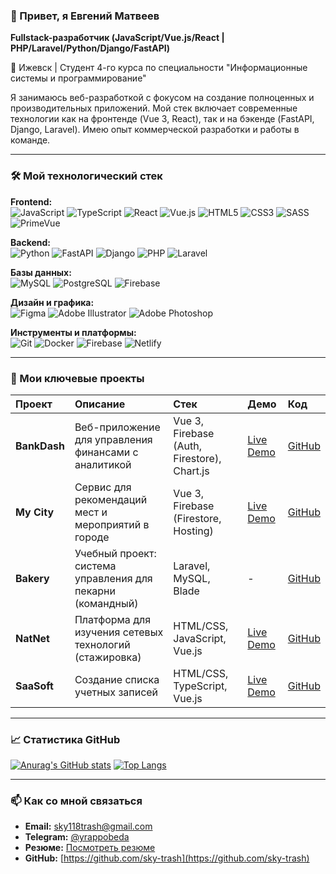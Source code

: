 ### 👋 Привет, я Евгений Матвеев 
**Fullstack-разработчик (JavaScript/Vue.js/React | PHP/Laravel/Python/Django/FastAPI)**

📍 Ижевск | Студент 4-го курса по специальности "Информационные системы и программирование"

Я занимаюсь веб-разработкой с фокусом на создание полноценных и производительных приложений. Мой стек включает современные технологии как на фронтенде (Vue 3, React), так и на бэкенде (FastAPI, Django, Laravel). Имею опыт коммерческой разработки и работы в команде.

---

### 🛠️ Мой технологический стек

**Frontend:**  
![JavaScript](https://img.shields.io/badge/JavaScript-F7DF1E?style=for-the-badge&logo=javascript&logoColor=black)
![TypeScript](https://img.shields.io/badge/TypeScript-3178C6?style=for-the-badge&logo=typescript&logoColor=white)
![React](https://img.shields.io/badge/React-61DAFB?style=for-the-badge&logo=react&logoColor=black)
![Vue.js](https://img.shields.io/badge/Vue.js-4FC08D?style=for-the-badge&logo=vuedotjs&logoColor=white)
![HTML5](https://img.shields.io/badge/HTML5-E34F26?style=for-the-badge&logo=html5&logoColor=white)
![CSS3](https://img.shields.io/badge/CSS3-1572B6?style=for-the-badge&logo=css3&logoColor=white)
![SASS](https://img.shields.io/badge/SASS-hotpink.svg?style=for-the-badge&logo=SASS&logoColor=white)
![PrimeVue](https://img.shields.io/badge/PrimeVue-4FC08D?style=for-the-badge&logo=prime&logoColor=white)

**Backend:**  
![Python](https://img.shields.io/badge/Python-3776AB?style=for-the-badge&logo=python&logoColor=white)
![FastAPI](https://img.shields.io/badge/FastAPI-009688?style=for-the-badge&logo=FastAPI&logoColor=white)
![Django](https://img.shields.io/badge/Django-092E20?style=for-the-badge&logo=django&logoColor=white)
![PHP](https://img.shields.io/badge/PHP-777BB4?style=for-the-badge&logo=php&logoColor=white)
![Laravel](https://img.shields.io/badge/Laravel-FF2D20?style=for-the-badge&logo=laravel&logoColor=white)

**Базы данных:**  
![MySQL](https://img.shields.io/badge/MySQL-4479A1?style=for-the-badge&logo=mysql&logoColor=white)
![PostgreSQL](https://img.shields.io/badge/PostgreSQL-316192?style=for-the-badge&logo=postgresql&logoColor=white)
![Firebase](https://img.shields.io/badge/Firebase-FFCA28?style=for-the-badge&logo=firebase&logoColor=black)

**Дизайн и графика:**  
![Figma](https://img.shields.io/badge/Figma-F24E1E?style=for-the-badge&logo=figma&logoColor=white)
![Adobe Illustrator](https://img.shields.io/badge/Illustrator-FF9A00?style=for-the-badge&logo=adobeillustrator&logoColor=white)
![Adobe Photoshop](https://img.shields.io/badge/Photoshop-31A8FF?style=for-the-badge&logo=adobephotoshop&logoColor=white)

**Инструменты и платформы:**  
![Git](https://img.shields.io/badge/Git-F05032?style=for-the-badge&logo=git&logoColor=white)
![Docker](https://img.shields.io/badge/Docker-2496ED?style=for-the-badge&logo=docker&logoColor=white)
![Firebase](https://img.shields.io/badge/Firebase-FFCA28?style=for-the-badge&logo=firebase&logoColor=black)
![Netlify](https://img.shields.io/badge/Netlify-00C7B7?style=for-the-badge&logo=netlify&logoColor=white)

---

### 🚀 Мои ключевые проекты

| Проект | Описание | Стек | Демо | Код |
| :--- | :--- | :--- | :--- | :--- |
| **BankDash** | Веб-приложение для управления финансами с аналитикой | Vue 3, Firebase (Auth, Firestore), Chart.js | [Live Demo](https://taupe-ganache-8a68ea.netlify.app/) | [GitHub](https://github.com/sky-trash) |
| **My City** | Сервис для рекомендаций мест и мероприятий в городе | Vue 3, Firebase (Firestore, Hosting) | [Live Demo](https://borisoglebsk.netlify.app/) | [GitHub](https://github.com/sky-trash) |
| **Bakery** | Учебный проект: система управления для пекарни (командный) | Laravel, MySQL, Blade | - | [GitHub](https://github.com/sky-trash/bakery) |
| **NatNet** | Платформа для изучения сетевых технологий (стажировка) | HTML/CSS, JavaScript, Vue.js | [Live Demo](https://natnet.netlify.app/) | [GitHub](https://github.com/sky-trash/NatNet) |
| **SaaSoft** | Создание списка учетных записей | HTML/CSS, TypeScript, Vue.js | [Live Demo](https://saasoft-project.netlify.app/) | [GitHub](https://github.com/sky-trash/SaaSoft) |

---

### 📈 Статистика GitHub

[![Anurag's GitHub stats](https://github-readme-stats.vercel.app/api?username=sky-trash&show_icons=true&theme=radical)](https://github.com/anuraghazra/github-readme-stats)
[![Top Langs](https://github-readme-stats.vercel.app/api/top-langs/?username=sky-trash&layout=compact&theme=radical)](https://github.com/anuraghazra/github-readme-stats)

---

### 📫 Как со мной связаться

*   **Email:** [sky118trash@gmail.com](mailto:sky118trash@gmail.com)
*   **Telegram:** [@yrappobeda](https://t.me/yrappobeda)
*   **Резюме:** [Посмотреть резюме](https://izhevsk.hh.ru/resume/56f0b17aff0f582ecd0039ed1f436651464e45) 
*   **GitHub:** [https://github.com/sky-trash](https://github.com/sky-trash)
